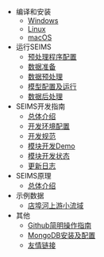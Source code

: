 - 编译和安装
  - [Windows](Windows)
  - [Linux](Linux)
  - [macOS](macOS)
- 运行SEIMS
  - [预处理程序配置](Construct-python-env)
  - [数据准备](Data-preparation)
  - [数据预处理](Data-preprocess)
  - [模型配置及运行](Executation-and-calibration)
  - [数据后处理](result-postprocess)
- SEIMS开发指南
  - [总体介绍](Tech-Introduction)
  - [开发环境配置](Develop-environment)
  - [开发规范](Coding-protocol)
  - [模块开发Demo](Module-demo)
  - [模块开发状态](Module-in-development)
  - [更新日志](ChangeLOG)
- SEIMS原理
  - [总体介绍](TheoryOverall)
- 示例数据
  - [店埠河上游小流域](Dianbu)
- 其他
  - [Github简明操作指南](Git-guidance)
  - [MongoDB安装及配置](MongoDB-install-and-config)
  - [友情链接](useful-links)
